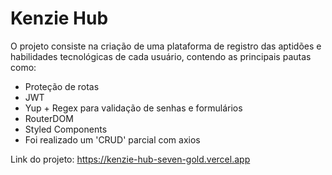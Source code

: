 # Kenzie Hub

O projeto consiste na criação de uma plataforma de registro das aptidões e habilidades tecnológicas de cada usuário, contendo as principais pautas como:
- Proteção de rotas
- JWT
- Yup + Regex para validação de senhas e formulários
- RouterDOM
- Styled Components
- Foi realizado um 'CRUD' parcial com axios

Link do projeto: https://kenzie-hub-seven-gold.vercel.app



